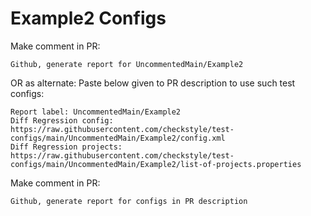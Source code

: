 # Example2 Configs
Make comment in PR:
```
Github, generate report for UncommentedMain/Example2
```
OR as alternate:
Paste below given to PR description to use such test configs:
```
Report label: UncommentedMain/Example2
Diff Regression config: https://raw.githubusercontent.com/checkstyle/test-configs/main/UncommentedMain/Example2/config.xml
Diff Regression projects: https://raw.githubusercontent.com/checkstyle/test-configs/main/UncommentedMain/Example2/list-of-projects.properties
```
Make comment in PR:
```
Github, generate report for configs in PR description
```
